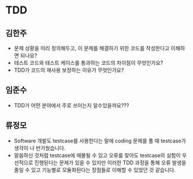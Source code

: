 # TDD

## 김한주
- 문제 상황을 미리 정의해두고, 이 문제를 해결하기 위한 코드를 작성한다고 이해하면 되나요?
- 테스트 코드와 테스트 케이스를 통과하는 코드의 차이점이 무엇인가요?
- TDD가 코드의 재사용 보장하는 이유가 무엇인가요?

## 임준수
- TDD가 어떤 분야에서 주로 쓰이는지 알수있을까요???
  

## 류정모
- Software 개발도 testcase를 사용한다는 말에 coding 문제를 풀 때 testcase가 생각이 나 반가웠습니다.
- 말씀하신 것처럼 testcase에 매몰될 수 있고 오류를 찾아도 testcase의 실험이 우선적으로 진행된다는 문제가 있을 수 있지만 이러한 TDD 과정을 통해 오류 발생을 줄일 수 있고 기능별로 모듈화된다는 장점들로 이해할 수 있었던 것 같습니다.
